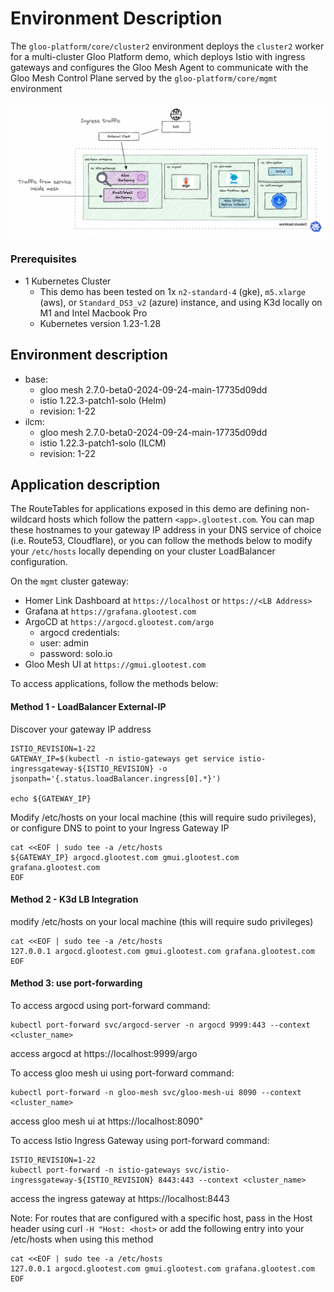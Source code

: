 # Environment Description
The `gloo-platform/core/cluster2` environment deploys the `cluster2` worker for a multi-cluster Gloo Platform demo, which deploys Istio with ingress gateways and configures the Gloo Mesh Agent to communicate with the Gloo Mesh Control Plane served by the `gloo-platform/core/mgmt` environment

![High Level Architecture](.images/gloo-platform-core-cluster2-arch-1a.png)

### Prerequisites
- 1 Kubernetes Cluster
    - This demo has been tested on 1x `n2-standard-4` (gke), `m5.xlarge` (aws), or `Standard_DS3_v2` (azure) instance, and using K3d locally on M1 and Intel Macbook Pro
    - Kubernetes version 1.23-1.28

## Environment description
- base:
    - gloo mesh 2.7.0-beta0-2024-09-24-main-17735d09dd
    - istio 1.22.3-patch1-solo (Helm)
    - revision: 1-22
- ilcm:
    - gloo mesh 2.7.0-beta0-2024-09-24-main-17735d09dd
    - istio 1.22.3-patch1-solo (ILCM)
    - revision: 1-22

## Application description

The RouteTables for applications exposed in this demo are defining non-wildcard hosts which follow the pattern `<app>.glootest.com`. You can map these hostnames to your gateway IP address in your DNS service of choice (i.e. Route53, Cloudflare), or you can follow the methods below to modify your `/etc/hosts` locally depending on your cluster LoadBalancer configuration.

On the `mgmt` cluster gateway:
- Homer Link Dashboard at `https://localhost` or `https://<LB Address>`
- Grafana at `https://grafana.glootest.com`
- ArgoCD at `https://argocd.glootest.com/argo`
    - argocd credentials:
    - user: admin
    - password: solo.io
- Gloo Mesh UI at `https://gmui.glootest.com`

To access applications, follow the methods below:

#### Method 1 - LoadBalancer External-IP

Discover your gateway IP address
```
ISTIO_REVISION=1-22
GATEWAY_IP=$(kubectl -n istio-gateways get service istio-ingressgateway-${ISTIO_REVISION} -o jsonpath='{.status.loadBalancer.ingress[0].*}')

echo ${GATEWAY_IP}
```

Modify /etc/hosts on your local machine (this will require sudo privileges), or configure DNS to point to your Ingress Gateway IP
```
cat <<EOF | sudo tee -a /etc/hosts
${GATEWAY_IP} argocd.glootest.com gmui.glootest.com grafana.glootest.com
EOF
```

#### Method 2 - K3d LB Integration
modify /etc/hosts on your local machine (this will require sudo privileges)
```
cat <<EOF | sudo tee -a /etc/hosts
127.0.0.1 argocd.glootest.com gmui.glootest.com grafana.glootest.com
EOF
```

#### Method 3: use port-forwarding

To access argocd using port-forward command:
```
kubectl port-forward svc/argocd-server -n argocd 9999:443 --context <cluster_name>
```
access argocd at https://localhost:9999/argo



To access gloo mesh ui using port-forward command:
```
kubectl port-forward -n gloo-mesh svc/gloo-mesh-ui 8090 --context <cluster_name>
```
access gloo mesh ui at https://localhost:8090"



To access Istio Ingress Gateway using port-forward command:
```
ISTIO_REVISION=1-22
kubectl port-forward -n istio-gateways svc/istio-ingressgateway-${ISTIO_REVISION} 8443:443 --context <cluster_name>
```
access the ingress gateway at https://localhost:8443


Note: For routes that are configured with a specific host, pass in the Host header using curl `-H "Host: <host>` or add the following entry into your /etc/hosts when using this method
```
cat <<EOF | sudo tee -a /etc/hosts
127.0.0.1 argocd.glootest.com gmui.glootest.com grafana.glootest.com
EOF
```